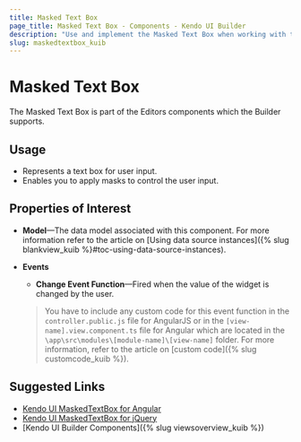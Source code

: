 ```yaml
---
title: Masked Text Box
page_title: Masked Text Box - Components - Kendo UI Builder
description: "Use and implement the Masked Text Box when working with the Kendo UI Builder tool for creating and managing Angular and AngularJS-based web applications."
slug: maskedtextbox_kuib
---
```


# Masked Text Box

The Masked Text Box is part of the Editors components which the Builder supports.

## Usage

* Represents a text box for user input.
* Enables you to apply masks to control the user input.

## Properties of Interest

* **Model**&mdash;The data model associated with this component. For more information refer to the article on [Using data source instances]({% slug blankview_kuib %}#toc-using-data-source-instances).
* **Events**
    * **Change Event Function**&mdash;Fired when the value of the widget is changed by the user.

    > You have to include any custom code for this event function in the `controller.public.js` file for AngularJS or in the `[view-name].view.component.ts` file for Angular which are located in the `\app\src\modules\[module-name]\[view-name]` folder. For more information, refer to the article on [custom code]({% slug customcode_kuib %}).

## Suggested Links

* [Kendo UI MaskedTextBox for Angular](https://www.telerik.com/kendo-angular-ui/components/inputs/maskedtextbox/)
* [Kendo UI MaskedTextBox for jQuery](https://demos.telerik.com/kendo-ui/maskedtextbox/index)
* [Kendo UI Builder Components]({% slug viewsoverview_kuib %})
